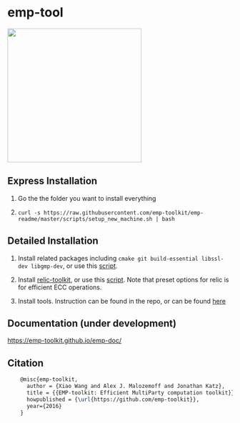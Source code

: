 # emp-tool
<img src="https://raw.githubusercontent.com/emp-toolkit/emp-readme/master/art/logo-full.jpg" width=300px/>

## Express Installation

1. Go the the folder you want to install everything

2. `curl -s https://raw.githubusercontent.com/emp-toolkit/emp-readme/master/scripts/setup_new_machine.sh | bash`

## Detailed Installation

1. Install related packages including `cmake git build-essential libssl-dev libgmp-dev`, or use this [script](https://github.com/emp-toolkit/emp-readme/blob/master/scripts/install_packages.sh).

2. Install [relic-toolkit](https://github.com/relic-toolkit/relic), or use this [script](https://github.com/emp-toolkit/emp-readme/blob/master/scripts/install_relic.sh).
Note that preset options for relic is for efficient ECC operations.

3. Install tools. Instruction can be found in the repo, or can be found [here](https://github.com/emp-toolkit/emp-readme/tree/master/scripts)

## Documentation (under development)

https://emp-toolkit.github.io/emp-doc/

## Citation
```latex
    @misc{emp-toolkit,
      author = {Xiao Wang and Alex J. Malozemoff and Jonathan Katz},
      title = {{EMP-toolkit: Efficient MultiParty computation toolkit}},
      howpublished = {\url{https://github.com/emp-toolkit}},
      year={2016}
    }
```
